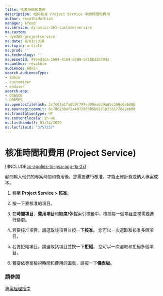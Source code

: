 ```yaml
---
title: 核准時間和費用
description: 如何核准 Project Service 中的時間和費用
author: revathiMuthiah
manager: kfend
ms.service: dynamics-365-customerservice
ms.custom:
- dyn365-projectservice
ms.date: 8/03/2018
ms.topic: article
ms.prod: ''
ms.technology: ''
ms.assetid: 499ed1da-bb94-4184-8599-581bbd2b784a
ms.author: revathim
audience: Admin
search.audienceType:
- admin
- customizer
- enduser
search.app:
- D365CE
- D365PS
ms.openlocfilehash: 2c7c6fa1fadb9f797ed39eadc9a89c306c6eb60b
ms.sourcegitcommit: 8c786230ef2a497280885b827162561776e2eb00
ms.translationtype: HT
ms.contentlocale: zh-HK
ms.lasthandoff: 03/24/2020
ms.locfileid: "3757257"
---
```

# <a name="approve-time-and-expenses-project-service"></a>核准時間和費用 (Project Service)

[!INCLUDE[cc-applies-to-psa-app-1x-2x](../includes/cc-applies-to-psa-app-1x-2x.md)]

顧問輸入他們的專案時間和費用後，您需要進行核准，才能正確計費或納入專案成本。  
  
1.  移至 **Project Service > 核准**。  
  
2.  按一下要核准的項目。  
  
3.  在**時間項目**、**費用項目**和**缺席/休假**索引標籤中，檢閱每一個項目並視需要進行變更。  
  
4.  若要核准項目，請選取該項目並按一下**核准**。 您可以一次選取和核准多個項目。  
  
5.  若要拒絕項目，請選取該項目並按一下**拒絕**。 您可以一次選取和拒絕多個項目。  
  
6.  若要依專案檢視時間和費用的圖表，請按一下**儀表板**。  
  
### <a name="see-also"></a>請參閱  
 [專案經理指南](../project-service/project-manager-guide.md)
